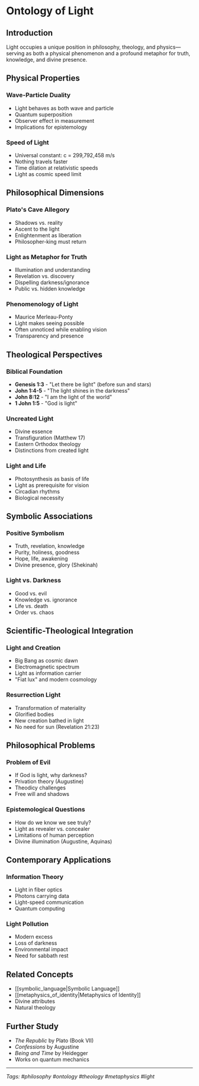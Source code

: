 # Ontology of Light

## Introduction
Light occupies a unique position in philosophy, theology, and physics—serving as both a physical phenomenon and a profound metaphor for truth, knowledge, and divine presence.

## Physical Properties

### Wave-Particle Duality
- Light behaves as both wave and particle
- Quantum superposition
- Observer effect in measurement
- Implications for epistemology

### Speed of Light
- Universal constant: c = 299,792,458 m/s
- Nothing travels faster
- Time dilation at relativistic speeds
- Light as cosmic speed limit

## Philosophical Dimensions

### Plato's Cave Allegory
- Shadows vs. reality
- Ascent to the light
- Enlightenment as liberation
- Philosopher-king must return

### Light as Metaphor for Truth
- Illumination and understanding
- Revelation vs. discovery
- Dispelling darkness/ignorance
- Public vs. hidden knowledge

### Phenomenology of Light
- Maurice Merleau-Ponty
- Light makes seeing possible
- Often unnoticed while enabling vision
- Transparency and presence

## Theological Perspectives

### Biblical Foundation
- **Genesis 1:3** - "Let there be light" (before sun and stars)
- **John 1:4-5** - "The light shines in the darkness"
- **John 8:12** - "I am the light of the world"
- **1 John 1:5** - "God is light"

### Uncreated Light
- Divine essence
- Transfiguration (Matthew 17)
- Eastern Orthodox theology
- Distinctions from created light

### Light and Life
- Photosynthesis as basis of life
- Light as prerequisite for vision
- Circadian rhythms
- Biological necessity

## Symbolic Associations

### Positive Symbolism
- Truth, revelation, knowledge
- Purity, holiness, goodness
- Hope, life, awakening
- Divine presence, glory (Shekinah)

### Light vs. Darkness
- Good vs. evil
- Knowledge vs. ignorance
- Life vs. death
- Order vs. chaos

## Scientific-Theological Integration

### Light and Creation
- Big Bang as cosmic dawn
- Electromagnetic spectrum
- Light as information carrier
- "Fiat lux" and modern cosmology

### Resurrection Light
- Transformation of materiality
- Glorified bodies
- New creation bathed in light
- No need for sun (Revelation 21:23)

## Philosophical Problems

### Problem of Evil
- If God is light, why darkness?
- Privation theory (Augustine)
- Theodicy challenges
- Free will and shadows

### Epistemological Questions
- How do we know we see truly?
- Light as revealer vs. concealer
- Limitations of human perception
- Divine illumination (Augustine, Aquinas)

## Contemporary Applications

### Information Theory
- Light in fiber optics
- Photons carrying data
- Light-speed communication
- Quantum computing

### Light Pollution
- Modern excess
- Loss of darkness
- Environmental impact
- Need for sabbath rest

## Related Concepts
- [[symbolic_language|Symbolic Language]]
- [[metaphysics_of_identity|Metaphysics of Identity]]
- Divine attributes
- Natural theology

## Further Study
- *The Republic* by Plato (Book VII)
- *Confessions* by Augustine
- *Being and Time* by Heidegger
- Works on quantum mechanics

---
*Tags: #philosophy #ontology #theology #metaphysics #light*
